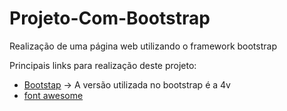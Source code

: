 # Projeto-Com-Bootstrap
Realização de uma página web utilizando o framework bootstrap

Principais links para realização deste projeto:
* [Bootstap](https://getbootstrap.com/) -> A versão utilizada no bootstrap é a 4v
* [font awesome](https://fontawesome.com/)

